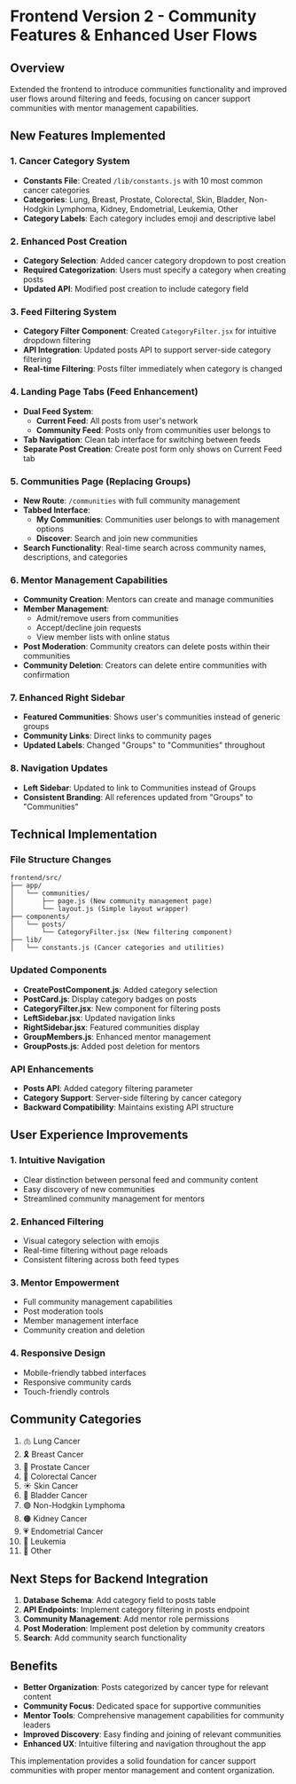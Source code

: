 # Frontend Version 2 - Community Features & Enhanced User Flows

## Overview
Extended the frontend to introduce communities functionality and improved user flows around filtering and feeds, focusing on cancer support communities with mentor management capabilities.

## New Features Implemented

### 1. Cancer Category System
- **Constants File**: Created `/lib/constants.js` with 10 most common cancer categories
- **Categories**: Lung, Breast, Prostate, Colorectal, Skin, Bladder, Non-Hodgkin Lymphoma, Kidney, Endometrial, Leukemia, Other
- **Category Labels**: Each category includes emoji and descriptive label

### 2. Enhanced Post Creation
- **Category Selection**: Added cancer category dropdown to post creation
- **Required Categorization**: Users must specify a category when creating posts
- **Updated API**: Modified post creation to include category field

### 3. Feed Filtering System
- **Category Filter Component**: Created `CategoryFilter.jsx` for intuitive dropdown filtering
- **API Integration**: Updated posts API to support server-side category filtering
- **Real-time Filtering**: Posts filter immediately when category is changed

### 4. Landing Page Tabs (Feed Enhancement)
- **Dual Feed System**: 
  - **Current Feed**: All posts from user's network
  - **Community Feed**: Posts only from communities user belongs to
- **Tab Navigation**: Clean tab interface for switching between feeds
- **Separate Post Creation**: Create post form only shows on Current Feed tab

### 5. Communities Page (Replacing Groups)
- **New Route**: `/communities` with full community management
- **Tabbed Interface**:
  - **My Communities**: Communities user belongs to with management options
  - **Discover**: Search and join new communities
- **Search Functionality**: Real-time search across community names, descriptions, and categories

### 6. Mentor Management Capabilities
- **Community Creation**: Mentors can create and manage communities
- **Member Management**: 
  - Admit/remove users from communities
  - Accept/decline join requests
  - View member lists with online status
- **Post Moderation**: Community creators can delete posts within their communities
- **Community Deletion**: Creators can delete entire communities with confirmation

### 7. Enhanced Right Sidebar
- **Featured Communities**: Shows user's communities instead of generic groups
- **Community Links**: Direct links to community pages
- **Updated Labels**: Changed "Groups" to "Communities" throughout

### 8. Navigation Updates
- **Left Sidebar**: Updated to link to Communities instead of Groups
- **Consistent Branding**: All references updated from "Groups" to "Communities"

## Technical Implementation

### File Structure Changes
```
frontend/src/
├── app/
│   └── communities/
│       ├── page.js (New community management page)
│       └── layout.js (Simple layout wrapper)
├── components/
│   └── posts/
│       └── CategoryFilter.jsx (New filtering component)
├── lib/
│   └── constants.js (Cancer categories and utilities)
```

### Updated Components
- **CreatePostComponent.js**: Added category selection
- **PostCard.js**: Display category badges on posts
- **CategoryFilter.jsx**: New component for filtering posts
- **LeftSidebar.jsx**: Updated navigation links
- **RightSidebar.jsx**: Featured communities display
- **GroupMembers.js**: Enhanced mentor management
- **GroupPosts.js**: Added post deletion for mentors

### API Enhancements
- **Posts API**: Added category filtering parameter
- **Category Support**: Server-side filtering by cancer category
- **Backward Compatibility**: Maintains existing API structure

## User Experience Improvements

### 1. Intuitive Navigation
- Clear distinction between personal feed and community content
- Easy discovery of new communities
- Streamlined community management for mentors

### 2. Enhanced Filtering
- Visual category selection with emojis
- Real-time filtering without page reloads
- Consistent filtering across both feed types

### 3. Mentor Empowerment
- Full community management capabilities
- Post moderation tools
- Member management interface
- Community creation and deletion

### 4. Responsive Design
- Mobile-friendly tabbed interfaces
- Responsive community cards
- Touch-friendly controls

## Community Categories
1. 🫁 Lung Cancer
2. 🎗️ Breast Cancer  
3. 💙 Prostate Cancer
4. 🔵 Colorectal Cancer
5. ☀️ Skin Cancer
6. 💛 Bladder Cancer
7. 🟣 Non-Hodgkin Lymphoma
8. 🟠 Kidney Cancer
9. 💗 Endometrial Cancer
10. 🔴 Leukemia
11. 🤝 Other

## Next Steps for Backend Integration
1. **Database Schema**: Add category field to posts table
2. **API Endpoints**: Implement category filtering in posts endpoint
3. **Community Management**: Add mentor role permissions
4. **Post Moderation**: Implement post deletion by community creators
5. **Search**: Add community search functionality

## Benefits
- **Better Organization**: Posts categorized by cancer type for relevant content
- **Community Focus**: Dedicated space for supportive communities
- **Mentor Tools**: Comprehensive management capabilities for community leaders
- **Improved Discovery**: Easy finding and joining of relevant communities
- **Enhanced UX**: Intuitive filtering and navigation throughout the app

This implementation provides a solid foundation for cancer support communities with proper mentor management and content organization.